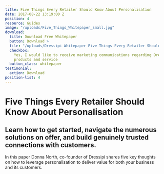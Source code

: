 ```yaml
---
title: Five Things Every Retailer Should Know About Personalisation
date: 2017-08-22 13:19:00 Z
position: 4
resource: Guides
image: "/uploads/Five_Things_Whitepaper_small.jpg"
download:
  title: Download Free Whitepaper
  button: Download >
  file: "/uploads/Dressipi-Whitepaper-Five-Things-Every-Retailer-Should-Know-About-Personalisation-a8c06d.pdf"
  checkbox:
    Yes, I would like to receive marketing communications regarding Dressipi
    products and service
  button_class: whitepaper
testimonial:
  action: Download
position-list: 4
---
```


# Five Things Every Retailer Should Know About Personalisation

## Learn how to get started, navigate the numerous solutions on offer, and build genuinely trusted connections with customers.

In this paper Donna North, co-founder of Dressipi shares five key thoughts on how to leverage personalisation to deliver value for both your business and its customers.
